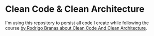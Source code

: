 # Clean Code & Clean Architecture

I'm using this repository to persist all code I create while following the course [by Rodrigo Branas
about Clean Code And Clean Architecture](https://app.branas.io/public/products).
